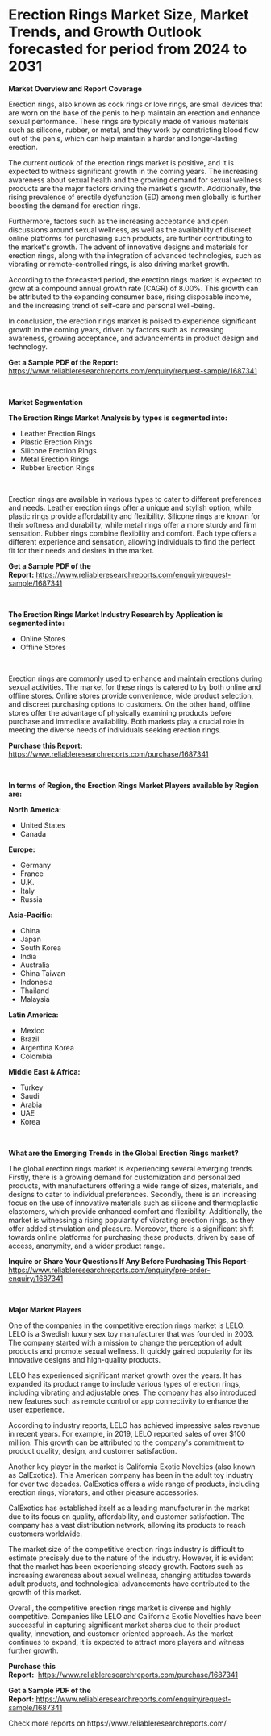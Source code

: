 <p><h1>Erection Rings Market Size, Market Trends, and Growth Outlook forecasted for period from 2024 to 2031</h1></p><p><strong>Market Overview and Report Coverage</strong></p>
<p><p>Erection rings, also known as cock rings or love rings, are small devices that are worn on the base of the penis to help maintain an erection and enhance sexual performance. These rings are typically made of various materials such as silicone, rubber, or metal, and they work by constricting blood flow out of the penis, which can help maintain a harder and longer-lasting erection.</p><p>The current outlook of the erection rings market is positive, and it is expected to witness significant growth in the coming years. The increasing awareness about sexual health and the growing demand for sexual wellness products are the major factors driving the market's growth. Additionally, the rising prevalence of erectile dysfunction (ED) among men globally is further boosting the demand for erection rings.</p><p>Furthermore, factors such as the increasing acceptance and open discussions around sexual wellness, as well as the availability of discreet online platforms for purchasing such products, are further contributing to the market's growth. The advent of innovative designs and materials for erection rings, along with the integration of advanced technologies, such as vibrating or remote-controlled rings, is also driving market growth.</p><p>According to the forecasted period, the erection rings market is expected to grow at a compound annual growth rate (CAGR) of 8.00%. This growth can be attributed to the expanding consumer base, rising disposable income, and the increasing trend of self-care and personal well-being.</p><p>In conclusion, the erection rings market is poised to experience significant growth in the coming years, driven by factors such as increasing awareness, growing acceptance, and advancements in product design and technology.</p></p>
<p><strong>Get a Sample PDF of the Report:</strong> <a href="https://www.reliableresearchreports.com/enquiry/request-sample/1687341">https://www.reliableresearchreports.com/enquiry/request-sample/1687341</a></p>
<p>&nbsp;</p>
<p><strong>Market Segmentation</strong></p>
<p><strong>The Erection Rings Market Analysis by types is segmented into:</strong></p>
<p><ul><li>Leather Erection Rings</li><li>Plastic Erection Rings</li><li>Silicone Erection Rings</li><li>Metal Erection Rings</li><li>Rubber Erection Rings</li></ul></p>
<p>&nbsp;</p>
<p><p>Erection rings are available in various types to cater to different preferences and needs. Leather erection rings offer a unique and stylish option, while plastic rings provide affordability and flexibility. Silicone rings are known for their softness and durability, while metal rings offer a more sturdy and firm sensation. Rubber rings combine flexibility and comfort. Each type offers a different experience and sensation, allowing individuals to find the perfect fit for their needs and desires in the market.</p></p>
<p><strong>Get a Sample PDF of the Report:</strong>&nbsp;<a href="https://www.reliableresearchreports.com/enquiry/request-sample/1687341">https://www.reliableresearchreports.com/enquiry/request-sample/1687341</a></p>
<p>&nbsp;</p>
<p><strong>The Erection Rings Market Industry Research by Application is segmented into:</strong></p>
<p><ul><li>Online Stores</li><li>Offline Stores</li></ul></p>
<p>&nbsp;</p>
<p><p>Erection rings are commonly used to enhance and maintain erections during sexual activities. The market for these rings is catered to by both online and offline stores. Online stores provide convenience, wide product selection, and discreet purchasing options to customers. On the other hand, offline stores offer the advantage of physically examining products before purchase and immediate availability. Both markets play a crucial role in meeting the diverse needs of individuals seeking erection rings.</p></p>
<p><strong>Purchase this Report:</strong>&nbsp; <a href="https://www.reliableresearchreports.com/purchase/1687341">https://www.reliableresearchreports.com/purchase/1687341</a></p>
<p>&nbsp;</p>
<p><strong>In terms of Region, the Erection Rings Market Players available by Region are:</strong></p>
<p>
    <p> <strong> North America: </strong>
        <ul>
            <li>United States</li>
            <li>Canada</li>
        </ul>
        </p> 
    <p> <strong> Europe: </strong>
        <ul>
            <li>Germany</li>
            <li>France</li>
            <li>U.K.</li>
            <li>Italy</li>
            <li>Russia</li>
        </ul>
        </p> 
    <p> <strong> Asia-Pacific: </strong>
        <ul>
            <li>China</li>
            <li>Japan</li>
            <li>South Korea</li>
            <li>India</li>
            <li>Australia</li>
            <li>China Taiwan</li>
            <li>Indonesia</li>
            <li>Thailand</li>
            <li>Malaysia</li>
        </ul>
        </p> 
    <p> <strong> Latin America: </strong>
        <ul>
            <li>Mexico</li>
            <li>Brazil</li>
            <li>Argentina Korea</li>
            <li>Colombia</li>
        </ul>
        </p> 
    <p> <strong> Middle East & Africa: </strong>
        <ul>
            <li>Turkey</li>
            <li>Saudi</li>
            <li>Arabia</li>
            <li>UAE</li>
            <li>Korea</li>
        </ul>
    </p>
    </p>
<p>&nbsp;</p>
<p><strong>What are the Emerging Trends in the Global Erection Rings market?</strong></p>
<p><p>The global erection rings market is experiencing several emerging trends. Firstly, there is a growing demand for customization and personalized products, with manufacturers offering a wide range of sizes, materials, and designs to cater to individual preferences. Secondly, there is an increasing focus on the use of innovative materials such as silicone and thermoplastic elastomers, which provide enhanced comfort and flexibility. Additionally, the market is witnessing a rising popularity of vibrating erection rings, as they offer added stimulation and pleasure. Moreover, there is a significant shift towards online platforms for purchasing these products, driven by ease of access, anonymity, and a wider product range.</p></p>
<p><strong>Inquire or Share Your Questions If Any Before Purchasing This Report</strong>- <a href="https://www.reliableresearchreports.com/enquiry/pre-order-enquiry/1687341">https://www.reliableresearchreports.com/enquiry/pre-order-enquiry/1687341</a></p>
<p>&nbsp;</p>
<p><strong>Major Market Players</strong></p>
<p><p>One of the companies in the competitive erection rings market is LELO. LELO is a Swedish luxury sex toy manufacturer that was founded in 2003. The company started with a mission to change the perception of adult products and promote sexual wellness. It quickly gained popularity for its innovative designs and high-quality products.</p><p>LELO has experienced significant market growth over the years. It has expanded its product range to include various types of erection rings, including vibrating and adjustable ones. The company has also introduced new features such as remote control or app connectivity to enhance the user experience.</p><p>According to industry reports, LELO has achieved impressive sales revenue in recent years. For example, in 2019, LELO reported sales of over $100 million. This growth can be attributed to the company's commitment to product quality, design, and customer satisfaction.</p><p>Another key player in the market is California Exotic Novelties (also known as CalExotics). This American company has been in the adult toy industry for over two decades. CalExotics offers a wide range of products, including erection rings, vibrators, and other pleasure accessories.</p><p>CalExotics has established itself as a leading manufacturer in the market due to its focus on quality, affordability, and customer satisfaction. The company has a vast distribution network, allowing its products to reach customers worldwide.</p><p>The market size of the competitive erection rings industry is difficult to estimate precisely due to the nature of the industry. However, it is evident that the market has been experiencing steady growth. Factors such as increasing awareness about sexual wellness, changing attitudes towards adult products, and technological advancements have contributed to the growth of this market.</p><p>Overall, the competitive erection rings market is diverse and highly competitive. Companies like LELO and California Exotic Novelties have been successful in capturing significant market shares due to their product quality, innovation, and customer-oriented approach. As the market continues to expand, it is expected to attract more players and witness further growth.</p></p>
<p><strong>Purchase this Report:</strong>&nbsp;&nbsp;<a href="https://www.reliableresearchreports.com/purchase/1687341">https://www.reliableresearchreports.com/purchase/1687341</a></p>
<p></p>
<p><strong>Get a Sample PDF of the Report:</strong>&nbsp;<a href="https://www.reliableresearchreports.com/enquiry/request-sample/1687341">https://www.reliableresearchreports.com/enquiry/request-sample/1687341</a></p>
<p>Check more reports on https://www.reliableresearchreports.com/</p>